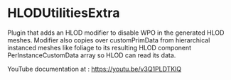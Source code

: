 # HLODUtilitiesExtra
 
Plugin that adds an HLOD modifier to disable WPO in the generated HLOD meshes. Modifier also copies over customPrimData from hierarchical instanced meshes like foliage to its resulting HLOD component PerInstanceCustomData array so HLOD can read its data.

YouTube documentation at : https://youtu.be/v3Q1PLDTKlQ
